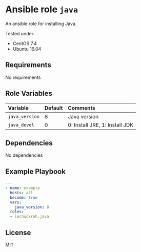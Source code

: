# Ansible role `java`

An ansible role for installing Java.

Tested under:
* CentOS 7.4
* Ubuntu 16.04

## Requirements

No requirements

## Role Variables

| Variable       | Default | Comments                       |
|:---------------|:--------|:-------------------------------|
| `java_version` | 8       | Java version                   |
| `java_devel`   | 0       | 0: Install JRE, 1: Install JDK |

## Dependencies

No dependencies

## Example Playbook

```yaml
---
- name: example
  hosts: all
  become: true
  vars:
    java_version: 8
  roles:
  - lechuckroh.java
```

## License
MIT
